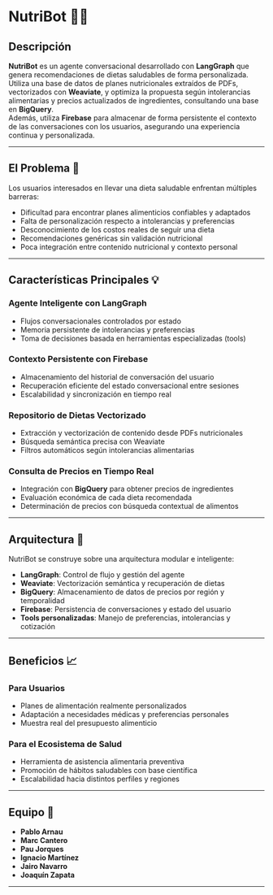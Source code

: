 # NutriBot 🥗🤖

## Descripción

**NutriBot** es un agente conversacional desarrollado con **LangGraph** que genera recomendaciones de dietas saludables de forma personalizada. Utiliza una base de datos de planes nutricionales extraídos de PDFs, vectorizados con **Weaviate**, y optimiza la propuesta según intolerancias alimentarias y precios actualizados de ingredientes, consultando una base en **BigQuery**.  
Además, utiliza **Firebase** para almacenar de forma persistente el contexto de las conversaciones con los usuarios, asegurando una experiencia continua y personalizada.

---

## El Problema 🎯

Los usuarios interesados en llevar una dieta saludable enfrentan múltiples barreras:

- Dificultad para encontrar planes alimenticios confiables y adaptados  
- Falta de personalización respecto a intolerancias y preferencias  
- Desconocimiento de los costos reales de seguir una dieta  
- Recomendaciones genéricas sin validación nutricional  
- Poca integración entre contenido nutricional y contexto personal  

---

## Características Principales 💡

### Agente Inteligente con LangGraph

- Flujos conversacionales controlados por estado  
- Memoria persistente de intolerancias y preferencias  
- Toma de decisiones basada en herramientas especializadas (tools)

### Contexto Persistente con Firebase

- Almacenamiento del historial de conversación del usuario  
- Recuperación eficiente del estado conversacional entre sesiones  
- Escalabilidad y sincronización en tiempo real  

### Repositorio de Dietas Vectorizado

- Extracción y vectorización de contenido desde PDFs nutricionales  
- Búsqueda semántica precisa con Weaviate  
- Filtros automáticos según intolerancias alimentarias  

### Consulta de Precios en Tiempo Real

- Integración con **BigQuery** para obtener precios de ingredientes  
- Evaluación económica de cada dieta recomendada  
- Determinación de precios con búsqueda contextual de alimentos 

---

## Arquitectura 🔧

NutriBot se construye sobre una arquitectura modular e inteligente:

- **LangGraph**: Control de flujo y gestión del agente  
- **Weaviate**: Vectorización semántica y recuperación de dietas  
- **BigQuery**: Almacenamiento de datos de precios por región y temporalidad  
- **Firebase**: Persistencia de conversaciones y estado del usuario  
- **Tools personalizadas**: Manejo de preferencias, intolerancias y cotización  

---

## Beneficios 📈

### Para Usuarios

- Planes de alimentación realmente personalizados  
- Adaptación a necesidades médicas y preferencias personales  
- Muestra real del presupuesto alimenticio  

### Para el Ecosistema de Salud

- Herramienta de asistencia alimentaria preventiva  
- Promoción de hábitos saludables con base científica  
- Escalabilidad hacia distintos perfiles y regiones  

---

## Equipo 👥
  
- **Pablo Arnau** 
- **Marc Cantero**
- **Pau Jorques**
- **Ignacio Martínez**
- **Jairo Navarro**
- **Joaquín Zapata**

 

---

